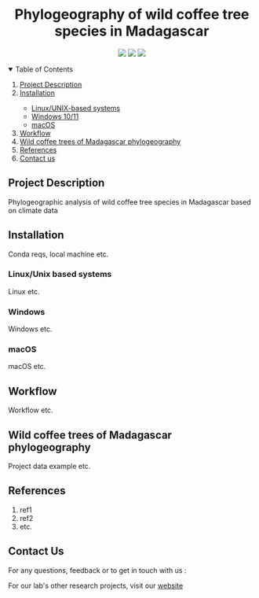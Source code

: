 <h1 align="center">Phylogeography of wild coffee tree species in Madagascar</h1>
    <!-- badges should work when repo will go public -->
    <p align="center">
        <img src="https://img.shields.io/github/license/tahiri-lab/aPhyloGeo-CM"></img>
        <img src="https://img.shields.io/github/contributors/tahiri-lab/aphylogeo-cm?color=blue&logo=github"></img>
        <img src="https://img.shields.io/github/last-commit/tahiri-lab/aphylogeo-cm?color=purple&logo=github"></img>
    </p>
<!-- table of contents -->
<details open>
    <summary>Table of Contents</summary>
        <ol style>
            <li><a href=#project-description>Project Description</a></li>
            <li><a href=#installation>Installation</a></li>
                <ul>
                    <li><a href=#install-linux>Linux/UNIX-based systems</a></li>
                    <li><a href=#install-win>Windows 10/11</a></li>
                    <li><a href=#install-mac>macOS</a></li>
                </ul>
            <li><a href=#workflow>Workflow</a></li>
            <li><a href=#example>Wild coffee trees of Madagascar phylogeography</a></li>
            <li><a href=#refs>References</a></li>
            <li><a href=#contact>Contact us</a></li>
        </ol>
</details>
<!-- Project description -->
<section>
    <h2 id="project-description">Project Description</h2>
        <p>Phylogeographic analysis of wild coffee tree species in Madagascar based on climate data
        </p>
</section>

<!-- Installation -->
<section>
    <h2 id="installation">Installation</h2>
        <p>Conda reqs, local machine etc.
        </p>
        <h3 id="install-linux">Linux/Unix based systems</h3>
            <p>Linux etc.</p>
        <h3 id="install-win">Windows</h3>
            <p>Windows etc.</p>
        <h3 id="install-mac">macOS</h3>
            <p>macOS etc.</p>
</section>

<!-- Workflow -->
<section>
    <h2 id="workflow">Workflow</h2>
        <p>Workflow etc.</p>
</section>
<!-- Example -->
<section>
    <h2 id="example">Wild coffee trees of Madagascar phylogeography</h2>
        <p>Project data example etc.</p>
</section>

<!-- References -->
<section>
    <h2 id="refs">References</h2>
        <ol>
            <li>ref1</li>
            <li>ref2</li>
            <li>etc.</li>
        </ol>
</section>

<!-- Contact -->
<section>
    <h2 id="contact">Contact Us</h2>
        <p>For any questions, feedback or to get in touch with us : <Nadia.Tahiri@USherbrooke.ca></p>
        <p>For our lab's other research projects, visit our <a href="https://tahirinadia.github.io/">website</a></p>
</section>
